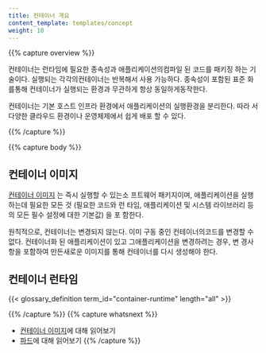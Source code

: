```yaml
---
title: 컨테이너 개요
content_template: templates/concept
weight: 10
---
```


{{% capture overview %}}

컨테이너는 런타임에 필요한 종속성과 애플리케이션의컴파일 된 코드를 패키징 하는
기술이다. 실행되는 각각의컨테이너는 반복해서 사용 가능하다. 종속성이 포함된 표준
화를통해 컨테이너가 실행되는 환경과 무관하게 항상 동일하게동작한다.

컨테이너는 기본 호스트 인프라 환경에서 애플리케이션의 실행환경을 분리한다. 따라
서 다양한 클라우드 환경이나 운영체제에서 쉽게 배포 할 수 있다.

{{% /capture %}}

{{% capture body %}}

## 컨테이너 이미지

[컨테이너 이미지](/ko/docs/concepts/containers/images/) 는 즉시 실행할 수 있는소
프트웨어 패키지이며, 애플리케이션을 실행하는데 필요한 모든 것 (필요한 코드와 런
타임, 애플리케이션 및 시스템 라이브러리 등의 모든 필수 설정에 대한 기본값) 을 포
함한다.

원칙적으로, 컨테이너는 변경되지 않는다. 이미 구동 중인 컨테이너의코드를 변경할
수 없다. 컨테이너화 된 애플리케이션이 있고 그애플리케이션을 변경하려는 경우, 변
경사항을 포함하여 만든새로운 이미지를 통해 컨테이너를 다시 생성해야 한다.

## 컨테이너 런타임

{{< glossary_definition term_id="container-runtime" length="all" >}}

{{% /capture %}} {{% capture whatsnext %}}

- [컨테이너 이미지](/ko/docs/concepts/containers/images/)에 대해 읽어보기
- [파드](/ko/docs/concepts/workloads/pods/)에 대해 읽어보기 {{% /capture %}}
